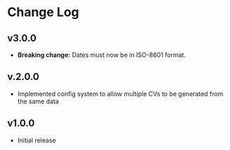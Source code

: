 # Change Log

## v3.0.0

* **Breaking change:** Dates must now be in ISO-8601 format.  

## v.2.0.0

* Implemented config system to allow multiple CVs to be generated from the same data

## v1.0.0

* Initial release